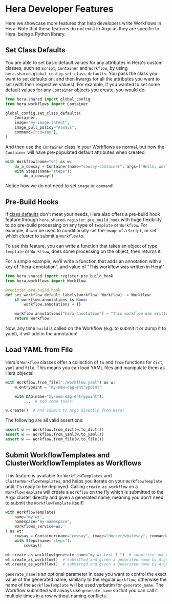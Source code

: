 # Hera Developer Features

Here we showcase more features that help developers write Workflows in Hera. Note that these features do not exist in
Argo as they are specific to Hera, being a Python library.

## Set Class Defaults

You are able to set basic default values for any attributes in Hera's custom classes, such as `Script`, `Container` and
`Workflow`, by using `hera.shared.global_config.set_class_defaults`. You pass the class you want to set defaults on, and
then kwargs for all the attributes you want to set (with their respective values). For example, if you wanted to set some
default values for any `Container` objects you create, you would do:

```py
from hera.shared import global_config
from hera.workflows import Container

global_config.set_class_defaults(
    Container,
    image="my-image:latest",
    image_pull_policy="Always",
    command=["cowsay"],
)
```

And then use the `Container` class in your Workflows as normal, but now the `Container` will have pre-populated default
attributes when created:

```py
with Workflow(name="w") as w:
    do_a_cowsay = Container(name="cowsay-container", args=["Hello, world!"])
    with Steps(name="steps"):
        do_a_cowsay()
```

Notice how we do not need to set `image` or `command`!

## Pre-Build Hooks

If [class defaults](#set-class-defaults) don't meet your needs, Hera also offers a pre-build hook feature through
`hera.shared.register_pre_build_hook` with huge flexibility to do pre-build processing on any type of `template` or
`Workflow`. For example, it can be used to conditionally set the `image` of a `Script`, or set which cluster to submit a
`Workflow` to.

To use this feature, you can write a function that takes an object of type `template` or `Workflow`, does some
processing on the object, then returns it.

For a simple example, we'll write a function that adds an annotation with a key of "hera-annotation", and value of "This
workflow was written in Hera!"

```py
from hera.shared import register_pre_build_hook
from hera.workflows import Workflow

@register_pre_build_hook
def set_workflow_default_labels(workflow: Workflow) -> Workflow:
    if workflow.annotations is None:
        workflow.annotations = {}

    workflow.annotations["hera-annotation"] = "This workflow was written in Hera!"
    return workflow
```

Now, any time `build` is called on the Workflow (e.g. to submit it or dump it to yaml), it will add in the annotation!

## Load YAML from File

Hera's `Workflow` classes offer a collection of `to` and `from` functions for `dict`, `yaml` and `file`. This
means you can load YAML files and manipulate them as Hera objects!

```py
with Workflow.from_file("./workflow.yaml") as w:
    w.entrypoint = "my-new-dag-entrypoint"

    with DAG(name="my-new-dag-entrypoint"):
        ...  # Add some tasks!

w.create()  # And submit to Argo directly from Hera!
```

The following are all valid assertions:

```py
assert w == Workflow.from_dict(w.to_dict())
assert w == Workflow.from_yaml(w.to_yaml())
assert w == Workflow.from_file(w.to_file())
```

## Submit WorkflowTemplates and ClusterWorkflowTemplates as Workflows

This feature is available for `WorkflowTemplates` and `ClusterWorkflowTemplates`, and helps you iterate on your
`WorkflowTemplate` until it's ready to be deployed. Calling `create_as_workflow` on a `WorkflowTemplate` will create a
`Workflow` on the fly which is submitted to the Argo cluster directly and given a generated name, meaning you don't need
to submit the `WorkflowTemplate` itself!

```py
with WorkflowTemplate(
    name="my-wt",
    namespace="my-namespace",
    workflows_service=ws,
) as wt:
    cowsay = Container(name="cowsay", image="docker/whalesay", command=["cowsay", "foo"])
    with Steps(name="steps"):
        cowsay()

wt.create_as_workflow(generate_name="my-wt-test-1-")  # submitted and given a generated name by Argo like "my-wt-test-1-abcde"
wt.create_as_workflow()  # submitted and given a generated name by Argo like "my-wtabcde"
wt.create_as_workflow()  # submitted and given a generated name by Argo like "my-wtvwxyz"
```

`generate_name` is an optional parameter in case you want to control the exact value of the generated name, similarly to
the regular `Workflow`, otherwise the name of the `WorkflowTemplate` will be used verbatim for `generate_name`. The
Workflow submitted will always use `generate_name` so that you can call it multiple times in a row without naming
conflicts.

